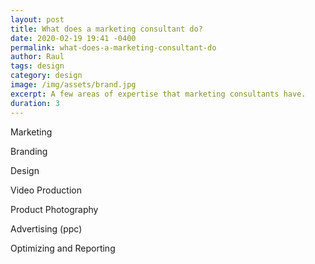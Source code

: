 ```yaml
---
layout: post
title: What does a marketing consultant do?
date: 2020-02-19 19:41 -0400
permalink: what-does-a-marketing-consultant-do
author: Raul
tags: design
category: design
image: /img/assets/brand.jpg
excerpt: A few areas of expertise that marketing consultants have.
duration: 3
---
```


Marketing

Branding

Design

Video Production

Product Photography

Advertising (ppc)

Optimizing and Reporting
